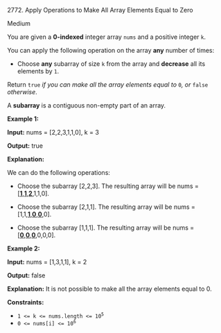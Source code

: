 2772\. Apply Operations to Make All Array Elements Equal to Zero

Medium

You are given a **0-indexed** integer array `nums` and a positive integer `k`.

You can apply the following operation on the array **any** number of times:

*   Choose **any** subarray of size `k` from the array and **decrease** all its elements by `1`.

Return `true` _if you can make all the array elements equal to_ `0`_, or_ `false` _otherwise_.

A **subarray** is a contiguous non-empty part of an array.

**Example 1:**

**Input:** nums = [2,2,3,1,1,0], k = 3

**Output:** true

**Explanation:**

We can do the following operations:

- Choose the subarray [2,2,3]. The resulting array will be nums = [**<ins>1</ins>**,**<ins>1</ins>**,**<ins>2</ins>**,1,1,0].

- Choose the subarray [2,1,1]. The resulting array will be nums = [1,1,**<ins>1</ins>**,**<ins>0</ins>**,**<ins>0</ins>**,0].

- Choose the subarray [1,1,1]. The resulting array will be nums = [<ins>**0**</ins>,<ins>**0**</ins>,<ins>**0**</ins>,0,0,0]. 

**Example 2:**

**Input:** nums = [1,3,1,1], k = 2

**Output:** false

**Explanation:** It is not possible to make all the array elements equal to 0. 

**Constraints:**

*   <code>1 <= k <= nums.length <= 10<sup>5</sup></code>
*   <code>0 <= nums[i] <= 10<sup>6</sup></code>